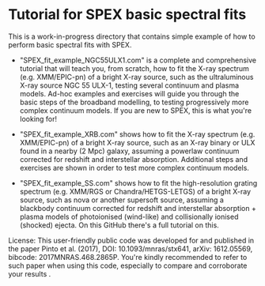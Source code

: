 # Tutorial for SPEX basic spectral fits

This is a work-in-progress directory that contains simple example of how to perform basic spectral fits with SPEX.

- "SPEX_fit_example_NGC55ULX1.com" is a complete and comprehensive tutorial that will teach you, from scratch, how to fit the X-ray spectrum (e.g. XMM/EPIC-pn) of a bright X-ray source, such as the ultraluminous X-ray source NGC 55 ULX-1, testing several continuum and plasma models. Ad-hoc examples and exercises will guide you through the basic steps of the broadband modelling, to testing progressively more complex continuum models. If you are new to SPEX, this is what you're looking for!

- "SPEX_fit_example_XRB.com" shows how to fit the X-ray spectrum (e.g. XMM/EPIC-pn) of a bright X-ray source, such as an X-ray binary or ULX found in a nearby (2 Mpc) galaxy, assuming a powerlaw continuum corrected for redshift and interstellar absorption. Additional steps and exercises are shown in order to test more complex continuum models.

- "SPEX_fit_example_SS.com" shows how to fit the high-resolution grating spectrum (e.g. XMM/RGS or Chandra/HETGS-LETGS) of a bright X-ray source, such as nova or another supersoft source, assuming a blackbody continuum corrected for redshift and interstellar absorption + plasma models of photoionised (wind-like) and collisionally ionised (shocked) ejecta. On this GitHub there's a full tutorial on this.

License: This user-friendly public code was developed for and published in the paper Pinto et al. (2017), DOI: 10.1093/mnras/stx641, arXiv: 1612.05569, bibcode: 2017MNRAS.468.2865P. You're kindly recommended to refer to such paper when using this code, especially to compare and corroborate your results .
